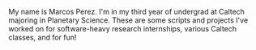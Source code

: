 My name is Marcos Perez. I'm in my third year of undergrad at Caltech majoring in Planetary Science. These are some scripts and projects I've worked on for 
software-heavy research internships, various Caltech classes, and for fun!
<!---
MarcosP7635/MarcosP7635 is a ✨ special ✨ repository because its `README.md` (this file) appears on your GitHub profile.
You can click the Preview link to take a look at your changes.
--->
